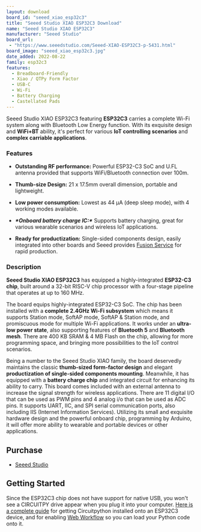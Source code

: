 ```yaml
---
layout: download
board_id: "seeed_xiao_esp32c3"
title: "Seeed Studio XIAO ESP32C3 Download"
name: "Seeed Studio XIAO ESP32C3"
manufacturer: "Seeed Studio"
board_url:
 - "https://www.seeedstudio.com/Seeed-XIAO-ESP32C3-p-5431.html"
board_image: "seeed_xiao_esp32c3.jpg"
date_added: 2022-08-22
family: esp32c3
features:
  - Breadboard-Friendly
  - Xiao / QTPy Form Factor
  - USB-C
  - Wi-Fi
  - Battery Charging
  - Castellated Pads
---
```


Seeed Studio XIAO ESP32C3 featuring **ESP32C3** carries a complete Wi-Fi system along with Bluetooth Low Energy function. With its exquisite design and **WiFi+BT** ability, it's perfect for various **IoT controlling scenarios** and **complex carriable applications**.

### Features

  - **Outstanding RF performance:** Powerful ESP32-C3 SoC and U.FL antenna provided that supports WiFi/Bluetooth connection over 100m.

  - **Thumb-size Design:** 21 x 17.5mm overall dimension, portable and lightweight.

  - **Low power consumption:** Lowest as 44 μA (deep sleep mode), with 4 working modes available.

  - ***\*Onboard battery charge IC:\**** Supports battery charging, great for various wearable scenarios and wireless IoT applications.

  - **Ready for productization:** Single-sided components design, easily integrated into other boards and Seeed provides [Fusion Service](https://www.seeedstudio.com/fusion.html) for rapid production.

### Description

**Seeed Studio XIAO ESP32C3** has equipped a highly-integrated **ESP32-C3 chip**, built around a 32-bit RISC-V chip processor with a four-stage pipeline that operates at up to 160 MHz.

The board equips highly-integrated ESP32-C3 SoC. The chip has been installed with a **complete 2.4GHz Wi-Fi subsystem** which means it supports Station mode, SoftAP mode, SoftAP & Station mode, and promiscuous mode for multiple Wi-Fi applications. It works under an **ultra-low power state**, also supporting features of **Bluetooth 5** and **Bluetooth mesh**. There are 400 KB SRAM & 4 MB Flash on the chip, allowing for more programming space, and bringing more possibilities to the IoT control scenarios.

Being a number to the Seeed Studio XIAO family, the board deservedly maintains the classic **thumb-sized form-factor design** and elegant **productization of single-sided components mounting**. Meanwhile, it has equipped with a **battery charge chip** and integrated circuit for enhancing its ability to carry. This board comes included with an external antenna to increase the signal strength for wireless applications. There are 11 digital I/O that can be used as PWM pins and 4 analog i/o that can be used as ADC pins. It supports UART, IIC, and SPI serial communication ports, also including IIS (Internet Information Services). Utilizing its small and exquisite hardware design and the powerful onboard chip, programming by Arduino, it will offer more ability to wearable and portable devices or other applications.

## Purchase
* [Seeed Studio](https://www.seeedstudio.com/Seeed-XIAO-ESP32C3-p-5431.html)

## Getting Started
Since the ESP32C3 chip does not have support for native USB, you won't see a CIRCUITPY drive appear when you plug it into your computer. [Here is a complete guide](https://learn.adafruit.com/circuitpython-with-esp32-quick-start/overview) for getting Circuitpython installed onto an ESP32C3 device, and for enabling [Web Workflow](https://docs.circuitpython.org/en/latest/docs/workflows.html#web) so you can load your Python code onto it.

